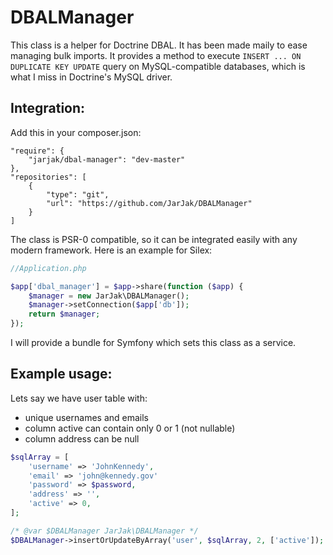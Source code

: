 
DBALManager
===========

This class is a helper for Doctrine DBAL. It has been made maily to ease managing bulk imports. It provides a method to execute `INSERT ... ON DUPLICATE KEY UPDATE` query on MySQL-compatible databases, which is what I miss in Doctrine's MySQL driver.



Integration:
---------------

Add this in your composer.json:
```
"require": {
	"jarjak/dbal-manager": "dev-master"
},
"repositories": [
	{
		"type": "git",
		"url": "https://github.com/JarJak/DBALManager"
	}
]
```

The class is PSR-0 compatible, so it can be integrated easily with any modern framework.
Here is an example for Silex:

```php
//Application.php

$app['dbal_manager'] = $app->share(function ($app) {
    $manager = new JarJak\DBALManager();
	$manager->setConnection($app['db']);
	return $manager;
});
```

I will provide a bundle for Symfony which sets this class as a service.

Example usage:
--------------

Lets say we have user table with: 
- unique usernames and emails
- column active can contain only 0 or 1 (not nullable)
- column address can be null

```php
$sqlArray = [
	'username' => 'JohnKennedy',
	'email' => 'john@kennedy.gov'
	'password' => $password,
	'address' => '',
	'active' => 0,
];

/* @var $DBALManager JarJak\DBALManager */
$DBALManager->insertOrUpdateByArray('user', $sqlArray, 2, ['active']);
```
